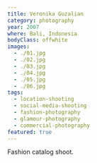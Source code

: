 ```yaml
---
title: Veronika Guzalian
category: photography
year: 2007
where: Bali, Indonesia
bodyClass: offwhite
images:
  - ./01.jpg
  - ./02.jpg
  - ./03.jpg
  - ./04.jpg
  - ./05.jpg
  - ./06.jpg
tags:
  - location-shooting
  - social-media-shooting
  - fashion-photography
  - glamour-photography
  - commercial-photography
featured: true
---
```


Fashion catalog shoot.
